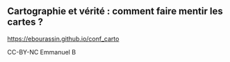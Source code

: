 ﻿## Cartographie et vérité : comment faire mentir les cartes ?

https://ebourassin.github.io/conf_carto

CC-BY-NC Emmanuel B
 
